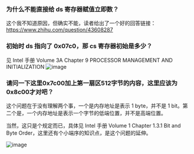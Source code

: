 ### 为什么不能直接给 ds 寄存器赋值立即数？
这个我不知道原因，但确实不能，读者给出了一个好的回答链接：https://www.zhihu.com/question/43608287

### 初始时 ds 指向了 0x07c0，那 cs 寄存器初始是多少？
见 Intel 手册 Volume 3A Chapter 9 PROCESSOR MANAGEMENT AND INITIALIZATION
![image](https://user-images.githubusercontent.com/25787738/141229578-e6c75b45-4048-43ba-a5e7-6c8d9d0ae53c.png)

### 请问一下这里0x7c00加上第一扇区512字节的内容，这里应该为0x8c00才对吧？
这个问题在于没有理解两个事，一个是内存地址是表示 1 byte，并不是 1 bit。第二个是，一个内存地址是表示一个字节的低端位置，并不是高端位置。

当然，这只是个规定而已，具体见 Intel 手册 Volume 1 Chapter 1.3.1 Bit and Byte Order，这里还有个小端序的知识点，是这个问题的延伸。

![image](https://user-images.githubusercontent.com/25787738/141405075-282ba4df-31e7-4c31-ab58-533e29994a02.png)
